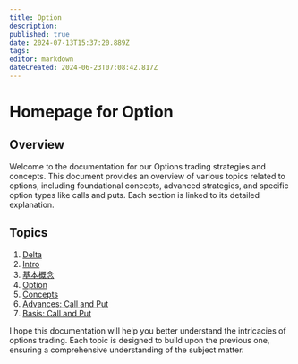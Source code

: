 ```yaml
---
title: Option
description: 
published: true
date: 2024-07-13T15:37:20.889Z
tags: 
editor: markdown
dateCreated: 2024-06-23T07:08:42.817Z
---
```


# Homepage for Option

## Overview

Welcome to the documentation for our Options trading strategies and concepts. This document provides an overview of various topics related to options, including foundational concepts, advanced strategies, and specific option types like calls and puts. Each section is linked to its detailed explanation.

## Topics

1. [Delta](/Option/Delta)
2. [Intro](/Option/Concept)
3. [基本概念](/Option/基本概念)
4. [Option](/Option)
5. [Concepts](/Option/Concepts)
6. [Advances: Call and Put](/Option/AdvancesCallandPut)
7. [Basis: Call and Put](/Option/BasisCallandPut)

I hope this documentation will help you better understand the intricacies of options trading. Each topic is designed to build upon the previous one, ensuring a comprehensive understanding of the subject matter.
